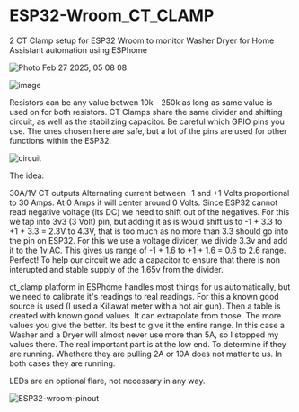 # ESP32-Wroom_CT_CLAMP
2 CT Clamp setup for ESP32 Wroom to monitor Washer Dryer for Home Assistant automation using ESPhome

![Photo Feb 27 2025, 05 08 08](https://github.com/user-attachments/assets/3aeb0cec-b630-49df-a5b0-3be955b8340d)

![image](https://github.com/user-attachments/assets/01279d20-c137-44d6-81af-14cb1409c602)


Resistors can be any value betwen 10k - 250k as long as same value is used on for both resistors. CT Clamps share the same divider and shifting circuit, as well as the stabilizing capacitor.
Be careful  which GPIO pins you use. The ones chosen here are safe, but a lot of the pins are used for other functions within the ESP32.

![circuit](https://github.com/user-attachments/assets/82207ff1-b849-4eb6-b44e-1d624d1577dc)


The idea:

30A/1V CT outputs Alternating current between -1 and +1 Volts proportional to 30 Amps. At 0 Amps it will center around 0 Volts. Since ESP32 cannot read negative voltage (its DC) we need to shift out of the negatives. For this we tap into 3v3 (3 Volt) pin, but adding it as is would shift us to -1 + 3.3 to +1 + 3.3 = 2.3V to 4.3V, that is too much as no more  than 3.3 should go into the pin on ESP32. For this we use a voltage divider, we divide 3.3v and add it to the  1v AC. This gives us range of -1 + 1.6 to +1 + 1.6 = 0.6 to 2.6 range. Perfect! To help our circuit we add a capacitor to ensure that there is non interupted and stable supply of the 1.65v from the divider.

ct_clamp platform in ESPhome handles most things for us automatically, but we need to calibrate it's readings to real readings. For this a known good source is used (I used a Killawat meter with a hot air gun). Then a table is created with known good values. It can extrapolate from those.  The more values you give the better. Its best to give it the entire range. In this case a Washer and a Dryer will almost never use more than 5A,  so I stopped my values there. The real important part is at the low end. To determine if they are running. Whethere they are pulling 2A or 10A does not matter to us. In both cases they are running.

LEDs are an optional flare, not necessary in any way.

![ESP32-wroom-pinout](https://github.com/user-attachments/assets/c9cd9af5-96f4-448b-8616-c07357d4b35c)

